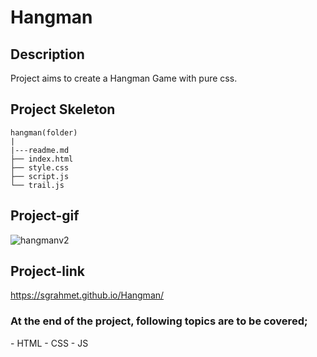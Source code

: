 # Hangman
## Description
Project aims to create a Hangman Game with pure css.

## Project Skeleton
```
hangman(folder)
|
|---readme.md
├── index.html
├── style.css
├── script.js
└── trail.js
```
## Project-gif
![hangmanv2](https://user-images.githubusercontent.com/123119953/230375895-3990f0d2-cd83-447d-804a-7bc3e221bb77.gif)



## Project-link
https://sgrahmet.github.io/Hangman/
### At the end of the project, following topics are to be covered;
- HTML
- CSS
- JS


